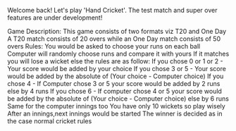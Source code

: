 Welcome back! Let's play 'Hand Cricket'.
The test match and super over features are under development!

Game Description:
      This game consists of two formats viz T20 and One Day
      A T20 match consists of 20 overs while an One Day match consists of 50 overs
Rules:
      You would be asked to choose your runs on each ball
      Computer will randomly choose runs and compare it with yours
      If it matches you will lose a wicket else the rules are as follow:
      If you chose 0 or 1 or 2 - Your score would be added by your choice
      If you chose 3 or 5 - Your score would be added by the absolute of (Your choice - Computer choice)
      If you chose 4 - If Computer chose 3 or 5 your score would be added by 2 runs else by 4 runs
      If you chose 6 - If computer chose 4 or 5 your score would be added by the absolute of (Your choice - Computer choice) else by 6 runs
      Same for the computer innings too
      You have only 10 wickets so play wisely 
      After an innings,next innings would be started
      The winner is decided as in the case normal cricket rules

